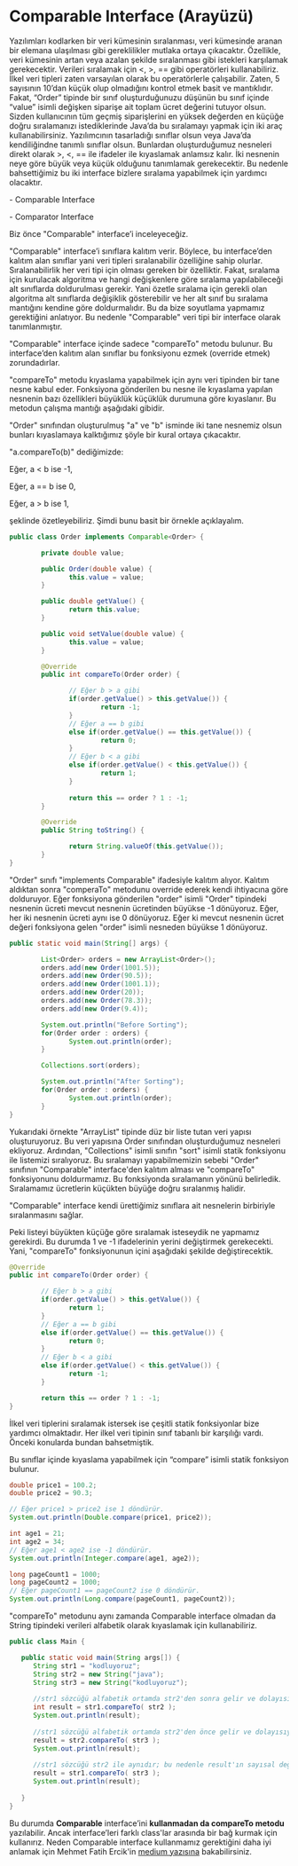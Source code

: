 # Comparable Interface (Arayüzü)

Yazılımları kodlarken bir veri kümesinin sıralanması, veri kümesinde aranan bir elemana ulaşılması gibi gereklilikler mutlaka ortaya çıkacaktır. Özellikle, veri kümesinin artan veya azalan şekilde sıralanması gibi istekleri karşılamak gerekecektir. Verileri sıralamak için <, >, == gibi operatörleri kullanabiliriz. İlkel veri tipleri zaten varsayılan olarak bu operatörlerle çalışabilir. Zaten, 5 sayısının 10’dan küçük olup olmadığını kontrol etmek basit ve mantıklıdır. Fakat, “Order” tipinde bir sınıf oluşturduğunuzu düşünün bu sınıf içinde “value” isimli değişken siparişe ait toplam ücret değerini tutuyor olsun. Sizden kullanıcının tüm geçmiş siparişlerini en yüksek değerden en küçüğe doğru sıralamanızı istediklerinde Java’da bu sıralamayı yapmak için iki araç kullanabilirsiniz. Yazılımcının tasarladığı sınıflar olsun veya Java’da kendiliğindne tanımlı sınıflar olsun. Bunlardan oluşturduğumuz nesneleri direkt olarak >, <, == ile ifadeler ile kıyaslamak anlamsız kalır. İki nesnenin neye göre büyük veya küçük olduğunu tanımlamak gerekecektir. Bu nedenle bahsettiğimiz bu iki interface bizlere sıralama yapabilmek için yardımcı olacaktır.

\- Comparable Interface

\- Comparator Interface

Biz önce "Comparable" interface’i inceleyeceğiz.

"Comparable" interface’i sınıflara kalıtım verir. Böylece, bu interface’den kalıtım alan sınıflar yani veri tipleri sıralanabilir özelliğine sahip olurlar. Sıralanabilirlik her veri tipi için olması gereken bir özelliktir. Fakat, sıralama için kurulacak algoritma ve hangi değişkenlere göre sıralama yapılabileceği alt sınıflarda doldurulması gerekir. Yani özetle sıralama için gerekli olan algoritma alt sınıflarda değişiklik gösterebilir ve her alt sınıf bu sıralama mantığını kendine göre doldurmalıdır. Bu da bize soyutlama yapmamız gerektiğini anlatıyor. Bu nedenle "Comparable" veri tipi bir interface olarak tanımlanmıştır.

"Comparable" interface içinde sadece "compareTo" metodu bulunur. Bu interface’den kalıtım alan sınıflar bu  fonksiyonu ezmek (override etmek)  zorundadırlar.

"compareTo" metodu kıyaslama yapabilmek için aynı veri tipinden bir tane nesne kabul eder. Fonksiyona gönderilen bu nesne ile kıyaslama yapılan nesnenin bazı özellikleri büyüklük küçüklük durumuna göre kıyaslanır. Bu metodun çalışma mantığı aşağıdaki gibidir.

"Order" sınıfından oluşturulmuş "a" ve "b" isminde iki tane nesnemiz olsun bunları kıyaslamaya kalktığımız şöyle bir kural ortaya çıkacaktır.

"a.compareTo(b)" dediğimizde:

Eğer, a < b ise -1,

Eğer, a == b ise 0,

Eğer, a > b ise 1,

şeklinde özetleyebiliriz. Şimdi bunu basit bir örnekle açıklayalım.

```java
public class Order implements Comparable<Order> {

        private double value;

        public Order(double value) {
               this.value = value;
        }

        public double getValue() {
               return this.value;
        }

        public void setValue(double value) {
               this.value = value;
        }

        @Override
        public int compareTo(Order order) {

               // Eğer b > a gibi
               if(order.getValue() > this.getValue()) {
                       return -1;
               }
               // Eğer a == b gibi
               else if(order.getValue() == this.getValue()) {
                       return 0;
               }
               // Eğer b < a gibi
               else if(order.getValue() < this.getValue()) {
                       return 1;
               }
               
               return this == order ? 1 : -1;
        }

        @Override
        public String toString() {

               return String.valueOf(this.getValue());
        }
}
```

"Order" sınıfı "implements Comparable" ifadesiyle kalıtım alıyor. Kalıtım aldıktan sonra "comperaTo" metodunu override ederek kendi ihtiyacına göre dolduruyor. Eğer fonksiyona gönderilen "order" isimli "Order" tipindeki nesnenin ücreti mevcut nesnenin ücretinden büyükse -1 dönüyoruz. Eğer, her iki nesnenin ücreti aynı ise 0 dönüyoruz. Eğer ki mevcut nesnenin ücret değeri fonksiyona gelen "order" isimli nesneden büyükse 1 dönüyoruz.

```java
public static void main(String[] args) {

        List<Order> orders = new ArrayList<Order>();
        orders.add(new Order(1001.5));
        orders.add(new Order(90.5));
        orders.add(new Order(1001.1));
        orders.add(new Order(20));
        orders.add(new Order(78.3));
        orders.add(new Order(9.4));

        System.out.println("Before Sorting");
        for(Order order : orders) {
               System.out.println(order);
        }

        Collections.sort(orders);

        System.out.println("After Sorting");
        for(Order order : orders) {
               System.out.println(order);
        }
}
```

Yukarıdaki örnekte "ArrayList" tipinde düz bir liste tutan veri yapısı oluşturuyoruz. Bu veri yapısına Order sınıfından oluşturduğumuz nesneleri ekliyoruz. Ardından, "Collections" isimli sınıfın "sort" isimli statik fonksiyonu ile listemizi sıralıyoruz. Bu sıralamayı yapabilmemizin sebebi "Order" sınıfının "Comparable" interface'den kalıtım alması ve "compareTo" fonksiyonunu doldurmamız. Bu fonksiyonda sıralamanın yönünü belirledik. Sıralamamız ücretlerin küçükten büyüğe doğru sıralanmış halidir.

"Comparable" interface kendi ürettiğimiz sınıflara ait nesnelerin birbiriyle sıralanmasını sağlar.

Peki listeyi büyükten küçüğe göre sıralamak isteseydik ne yapmamız gerekirdi. Bu durumda 1 ve -1 ifadelerinin yerini değiştirmek gerekecekti. Yani, "compareTo" fonksiyonunun içini aşağıdaki şekilde değiştirecektik.

```java
@Override
public int compareTo(Order order) {

        // Eğer b > a gibi
        if(order.getValue() > this.getValue()) {
               return 1;
        }
        // Eğer a == b gibi
        else if(order.getValue() == this.getValue()) {
               return 0;
        }
        // Eğer b < a gibi
        else if(order.getValue() < this.getValue()) {
               return -1;
        }

        return this == order ? 1 : -1;
}
```

İlkel veri tiplerini sıralamak istersek ise çeşitli statik fonksiyonlar bize yardımcı olmaktadır. Her ilkel veri tipinin sınıf tabanlı bir karşılığı vardı. Önceki konularda bundan bahsetmiştik.

Bu sınıflar içinde kıyaslama yapabilmek için “compare” isimli statik fonksiyon bulunur.

```java
double price1 = 100.2;
double price2 = 90.3;

// Eğer price1 > price2 ise 1 döndürür.
System.out.println(Double.compare(price1, price2));  

int age1 = 21;
int age2 = 34;
// Eğer age1 < age2 ise -1 döndürür.
System.out.println(Integer.compare(age1, age2));

long pageCount1 = 1000;
long pageCount2 = 1000;
// Eğer pageCount1 == pageCount2 ise 0 döndürür.
System.out.println(Long.compare(pageCount1, pageCount2));
```

"compareTo" metodunu aynı zamanda Comparable interface olmadan da String tipindeki verileri alfabetik olarak kıyaslamak için kullanabiliriz.

```java
public class Main {

   public static void main(String args[]) {
      String str1 = "kodluyoruz";
      String str2 = new String("java");
      String str3 = new String("kodluyoruz");
      
      //str1 sözcüğü alfabetik ortamda str2'den sonra gelir ve dolayısıyla daha büyük kabul edilir; bu nedenle result'ın sayısal değeri 1 atanır.
      int result = str1.compareTo( str2 );
      System.out.println(result); 
       
      //str1 sözcüğü alfabetik ortamda str2'den önce gelir ve dolayısıyla daha küçük kabul edilir; bu nedenle result'ın sayısal değeri -1 atanır.
      result = str2.compareTo( str3 );
      System.out.println(result);
       
      //str1 sözcüğü str2 ile aynıdır; bu nedenle result'ın sayısal değeri 0 olarak atanmıştır.
      result = str1.compareTo( str3 );
      System.out.println(result);
       
   }
}
```

Bu durumda **Comparable** interface’ini **kullanmadan da compareTo metodu** yazılabilir. Ancak interface’leri farklı class'lar arasında bir bağ kurmak için kullanırız. Neden Comparable interface kullanmamız gerektiğini daha iyi anlamak için Mehmet Fatih Ercik'in  [medium yazısına](https://medium.com/codable/interfacelerin-mantigi-nedir-2-ornek-kullanimlar-60577917caeb)  bakabilirsiniz.
